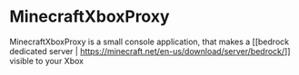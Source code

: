 # MinecraftXboxProxy
MinecraftXboxProxy is a small console application, that makes a [[bedrock dedicated server | https://minecraft.net/en-us/download/server/bedrock/]] visible to your Xbox
